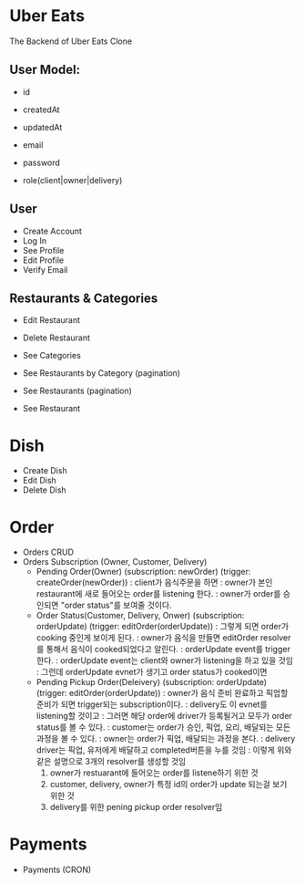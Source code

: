 # Uber Eats 

The Backend of Uber Eats Clone

## User Model:
- id
- createdAt
- updatedAt

- email
- password
- role(client|owner|delivery)

## User
- Create Account
- Log In
- See Profile
- Edit Profile
- Verify Email


## Restaurants & Categories
- Edit Restaurant
- Delete Restaurant

- See Categories
- See Restaurants by Category (pagination)
- See Restaurants (pagination)
- See Restaurant

# Dish
- Create Dish
- Edit Dish
- Delete Dish

# Order
- Orders CRUD
- Orders Subscription (Owner, Customer, Delivery)
  - Pending Order(Owner) (subscription: newOrder) (trigger: createOrder(newOrder))
    : client가 음식주문을 하면
    : owner가 본인 restaurant에 새로 들어오는 order를 listening 한다.
    : owner가 order를 승인되면 "order status"를 보여줄 것이다.   
  - Order Status(Customer, Delivery, Onwer) (subscription: orderUpdate) (trigger: editOrder(orderUpdate))
    : 그렇게 되면 order가 cooking 중인게 보이게 된다. 
    : owner가 음식을 만들면 editOrder resolver를 통해서 음식이 cooked되었다고 알린다.
    : orderUpdate event를 trigger한다.
    : orderUpdate event는 client와 owner가 listening을 하고 있을 것임
    : 그런데 orderUpdate evnet가 생기고 order status가 cooked이면 
  - Pending Pickup Order(Deleivery) (subscription: orderUpdate) (trigger: editOrder(orderUpdate))
    : owner가 음식 준비 완료하고 픽업할 준비가 되면 trigger되는 subscription이다. 
    : delivery도 이 evnet를 listening할 것이고
    : 그러면 해당 order에 driver가 등록될거고 모두가 order status를 볼 수 있다.
    : customer는 order가 승인, 픽업, 요리, 배달되는 모든 과정을 볼 수 있다.
    : owner는 order가 픽업, 배달되는 과정을 본다. 
    : delivery driver는 픽업, 유저에게 배달하고 completed버튼을 누를 것임 
    : 이렇게 위와같은 설명으로 3개의 resolver를 생성할 것임
      1. owner가 restuarant에 들어오는 order를 listene하기 위한 것 
      2. customer, delivery, owner가 특정 id의 order가 update 되는걸 보기 위한 것 
      3. delivery를 위한 pening pickup order resolver임 

# Payments
- Payments (CRON)


